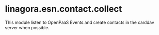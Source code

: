 # linagora.esn.contact.collect

This module listen to OpenPaaS Events and create contacts in the carddav server when possible.
